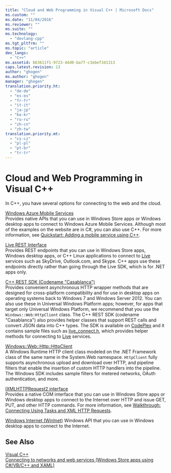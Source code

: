 ```yaml
---
title: "Cloud and Web Programming in Visual C++ | Microsoft Docs"
ms.custom: ""
ms.date: "11/04/2016"
ms.reviewer: ""
ms.suite: ""
ms.technology: 
  - "devlang-cpp"
ms.tgt_pltfrm: ""
ms.topic: "article"
dev_langs: 
  - "C++"
ms.assetid: b63611f1-9723-44d0-ba7f-c3ebef341313
caps.latest.revision: 13
author: "ghogen"
ms.author: "ghogen"
manager: "ghogen"
translation.priority.ht: 
  - "de-de"
  - "es-es"
  - "fr-fr"
  - "it-it"
  - "ja-jp"
  - "ko-kr"
  - "ru-ru"
  - "zh-cn"
  - "zh-tw"
translation.priority.mt: 
  - "cs-cz"
  - "pl-pl"
  - "pt-br"
  - "tr-tr"
---
```

# Cloud and Web Programming in Visual C++
In C++, you have several options for connecting to the web and the cloud.  
  
 [Windows Azure Mobile Services](http://www.windowsazure.com/develop/mobile/)  
 Provides native APIs that you can use in Windows Store apps or Windows desktop apps to connect to Windows Azure Mobile Services. Although most of the examples on the website are in C#, you can also use C++. For more information, see [Quickstart: Adding a mobile service using C++](http://msdn.microsoft.com/library/windows/apps/dn263181.aspx).  
  
 [Live REST Interface](http://msdn.microsoft.com/library/live/hh243648.aspx)  
 Provides REST endpoints that you can use in Windows Store apps, Windows desktop apps, or C++ Linux applications to connect to [Live](http://msdn.microsoft.com/live/ff519582) services such as SkyDrive, Outlook.com, and Skype. C++ apps use these endpoints directly rather than going through the Live SDK, which is for .NET apps only.  
  
 [C++ REST SDK (Codename "Casablanca")](cpp-rest-sdk-codename-casablanca.md)  
 Provides convenient asynchronous HTTP wrapper methods that are designed for cross-platform compatibility and for use in desktop apps on operating systems back to Windows 7 and Windows Server 2012. You can also use these in Universal Windows Platform apps; however, for apps that target only Universal Windows Platform, we recommend that you use the `Windows::Web:HttpClient` class. The C++ REST SDK (codename "Casablanca") also provides helper classes that support REST calls and convert JSON data into C++ types. The SDK is available on [CodePlex](http://casablanca.codeplex.com/) and it contains sample files such as [live_connect.h](http://casablanca.codeplex.com/SourceControl/latest#Release/collateral/Samples/WindowsLiveAuth/live_connect.h), which provides helper methods for connecting to [Live](http://msdn.microsoft.com/live/ff519582) services.  
  
 [Windows::Web::Http::HttpClient](https://msdn.microsoft.com/en-us/library/windows/apps/windows.web.http.httpclient.aspx)  
 A Windows Runtime HTTP client class modeled on the .NET Framework class of the same name in the System.Web namespace. `HttpClient` fully supports asynchronous upload and download over HTTP, and pipeline filters that enable the insertion of custom HTTP handlers into the pipeline. The Windows SDK includes sample filters for metered networks, OAuth authentication, and more.  
  
 [IXMLHTTPRequest2 interface](http://msdn.microsoft.com/library/windows/apps/hh831151.aspx)  
 Provides a native COM interface that you can use in Windows Store apps or Windows desktop apps to connect to the Internet over HTTP and issue GET, PUT, and other HTTP commands. For more information, see [Walkthrough: Connecting Using Tasks and XML HTTP Requests](../parallel/concrt/walkthrough-connecting-using-tasks-and-xml-http-requests.md).  
  
 [Windows Internet (WinInet)](http://msdn.microsoft.com/library/windows/desktop/aa385331\(v=vs.85\).aspx)  
 Windows API that you can use in Windows desktop apps to connect to the Internet.  
  
## See Also  
 [Visual C++](../visual-cpp-in-visual-studio.md)   
 [Connecting to networks and web services (Windows Store apps using C#/VB/C++ and XAML)](http://msdn.microsoft.com/library/windows/apps/br229573.aspx)